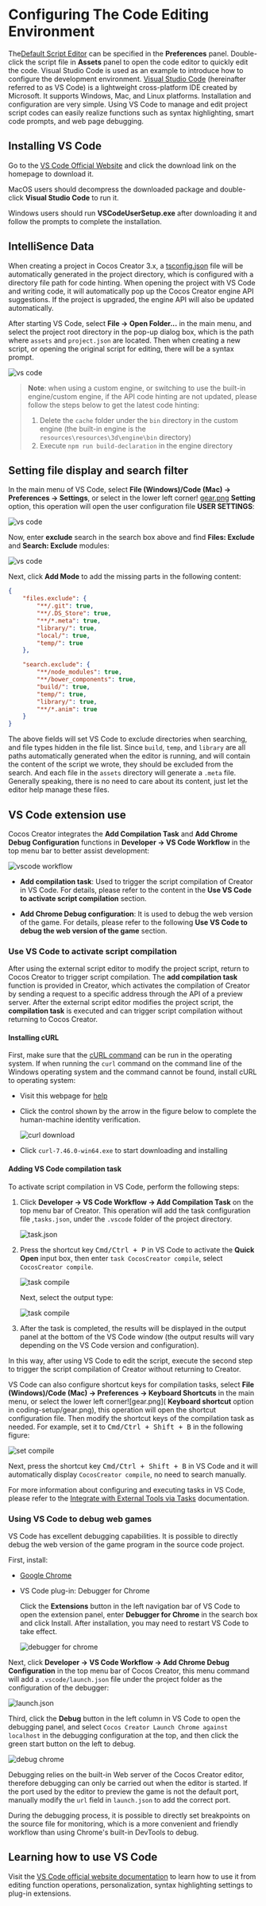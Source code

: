 # Configuring The Code Editing Environment

The[Default Script Editor](../editor/preferences/index.md#%E5%A4%96%E9%83%A8%E7%A8%8B%E5%BA%8F) can be specified in the **Preferences** panel. Double-click the script file in **Assets** panel to open the code editor to quickly edit the code. Visual Studio Code is used as an example to introduce how to configure the development environment. [Visual Studio Code](https://code.visualstudio.com/) (hereinafter referred to as VS Code) is a lightweight cross-platform IDE created by Microsoft. It supports Windows, Mac, and Linux platforms. Installation and configuration are very simple. Using VS Code to manage and edit project script codes can easily realize functions such as syntax highlighting, smart code prompts, and web page debugging.

## Installing VS Code

Go to the [VS Code Official Website](https://code.visualstudio.com/) and click the download link on the homepage to download it.

MacOS users should decompress the downloaded package and double-click **Visual Studio Code** to run it.

Windows users should run **VSCodeUserSetup.exe** after downloading it and follow the prompts to complete the installation.

## IntelliSence Data

When creating a project in Cocos Creator 3.x, a [tsconfig.json](tsconfig.md) file will be automatically generated in the project directory, which is configured with a directory file path for code hinting. When opening the project with VS Code and writing code, it will automatically pop up the Cocos Creator engine API suggestions. If the project is upgraded, the engine API will also be updated automatically.

After starting VS Code, select **File -> Open Folder...** in the main menu, and select the project root directory in the pop-up dialog box, which is the path where `assets` and `project.json` are located. Then when creating a new script, or opening the original script for editing, there will be a syntax prompt.

![vs code](coding-setup/vscode.png)

> **Note**: when using a custom engine, or switching to use the built-in engine/custom engine, if the API code hinting are not updated, please follow the steps below to get the latest code hinting:
>
> 1. Delete the `cache` folder under the `bin` directory in the custom engine (the built-in engine is the `resources\resources\3d\engine\bin` directory)
> 2. Execute `npm run build-declaration` in the engine directory

## Setting file display and search filter

In the main menu of VS Code, select **File (Windows)/Code (Mac) -> Preferences -> Settings**, or select in the lower left corner! [gear.png](coding-setup/gear.png) **Setting** option, this operation will open the user configuration file **USER SETTINGS**:

![vs code](coding-setup/vscode-setting.png)

Now, enter **exclude** search in the search box above and find **Files: Exclude** and **Search: Exclude** modules:

![vs code](coding-setup/vscode-exclude.png)

Next, click **Add Mode** to add the missing parts in the following content:

```json
{
    "files.exclude": {
        "**/.git": true,
        "**/.DS_Store": true,
        "**/*.meta": true,
        "library/": true,
        "local/": true,
        "temp/": true
    },

    "search.exclude": {
        "**/node_modules": true,
        "**/bower_components": true,
        "build/": true,
        "temp/": true,
        "library/": true,
        "**/*.anim": true
    }
}
```

The above fields will set VS Code to exclude directories when searching, and file types hidden in the file list. Since `build`, `temp`, and `library` are all paths automatically generated when the editor is running, and will contain the content of the script we wrote, they should be excluded from the search. And each file in the `assets` directory will generate a `.meta` file. Generally speaking, there is no need to care about its content, just let the editor help manage these files.

## VS Code extension use

Cocos Creator integrates the **Add Compilation Task** and **Add Chrome Debug Configuration** functions in **Developer -> VS Code Workflow** in the top menu bar to better assist development:

![vscode workflow](coding-setup/vscode-workflow.png)

- **Add compilation task**: Used to trigger the script compilation of Creator in VS Code. For details, please refer to the content in the **Use VS Code to activate script compilation** section.

- **Add Chrome Debug configuration**: It is used to debug the web version of the game. For details, please refer to the following **Use VS Code to debug the web version of the game** section.

### Use VS Code to activate script compilation

After using the external script editor to modify the project script, return to Cocos Creator to trigger script compilation. The **add compilation task** function is provided in Creator, which activates the compilation of Creator by sending a request to a specific address through the API of a preview server. After the external script editor modifies the project script, the **compilation task** is executed and can trigger script compilation without returning to Cocos Creator.

#### Installing cURL

First, make sure that the [cURL command](https://curl.haxx.se/) can be run in the operating system. If when running the `curl` command on the command line of the Windows operating system and the command cannot be found, install cURL to operating system:

- Visit this webpage for [help](http://www.confusedbycode.com/curl/)

- Click the control shown by the arrow in the figure below to complete the human-machine identity verification.

    ![curl download](coding-setup/curl-download.png)

- Click `curl-7.46.0-win64.exe` to start downloading and installing

#### Adding VS Code compilation task

To activate script compilation in VS Code, perform the following steps:

1. Click **Developer -> VS Code Workflow -> Add Compilation Task** on the top menu bar of Creator. This operation will add the task configuration file ,`tasks.json`, under the `.vscode` folder of the project directory.

    ![task.json](coding-setup/tasks-json.png)

2. Press the shortcut key <kbd>Cmd/Ctrl + P</kbd> in VS Code to activate the **Quick Open** input box, then enter `task CocosCreator compile`, select `CocosCreator compile`.

    ![task compile](coding-setup/task-compile.png)

    Next, select the output type:

    ![task compile](coding-setup/run-task.png)

3. After the task is completed, the results will be displayed in the output panel at the bottom of the VS Code window (the output results will vary depending on the VS Code version and configuration).

In this way, after using VS Code to edit the script, execute the second step to trigger the script compilation of Creator without returning to Creator.

VS Code can also configure shortcut keys for compilation tasks, select **File (Windows)/Code (Mac) -> Preferences -> Keyboard Shortcuts** in the main menu, or select the lower left corner![gear.png]( **Keyboard shortcut** option in coding-setup/gear.png), this operation will open the shortcut configuration file. Then modify the shortcut keys of the compilation task as needed. For example, set it to <kbd>Cmd/Ctrl + Shift + B</kbd> in the following figure:

![set compile](coding-setup/set-compile.png)

Next, press the shortcut key <kbd>Cmd/Ctrl + Shift + B</kbd> in VS Code and it will automatically display `CocosCreator compile`, no need to search manually.

For more information about configuring and executing tasks in VS Code, please refer to the [Integrate with External Tools via Tasks](https://code.visualstudio.com/docs/editor/tasks) documentation.

### Using VS Code to debug web games

VS Code has excellent debugging capabilities. It is possible to directly debug the web version of the game program in the source code project.

First, install:

- [Google Chrome](https://www.google.com/chrome/)

- VS Code plug-in: Debugger for Chrome

    Click the **Extensions** button in the left navigation bar of VS Code to open the extension panel, enter **Debugger for Chrome** in the search box and click Install. After installation, you may need to restart VS Code to take effect.

    ![debugger for chrome](coding-setup/debugger-for-chrome.png)

Next, click **Developer -> VS Code Workflow -> Add Chrome Debug Configuration** in the top menu bar of Cocos Creator, this menu command will add a `.vscode/launch.json` file under the project folder as the configuration of the debugger:

  ![launch.json](coding-setup/launch-json.png)

Third, click the **Debug** button in the left column in VS Code to open the debugging panel, and select `Cocos Creator Launch Chrome against localhost` in the debugging configuration at the top, and then click the green start button on the left to debug.

  ![debug chrome](coding-setup/debug-chrome.png)

Debugging relies on the built-in Web server of the Cocos Creator editor, therefore debugging can only be carried out when the editor is started. If the port used by the editor to preview the game is not the default port, manually modify the `url` field in `launch.json` to add the correct port.

During the debugging process, it is possible to directly set breakpoints on the source file for monitoring, which is a more convenient and friendly workflow than using Chrome's built-in DevTools to debug.

## Learning how to use VS Code

Visit the [VS Code official website documentation](https://code.visualstudio.com/Docs) to learn how to use it from editing function operations, personalization, syntax highlighting settings to plug-in extensions.
